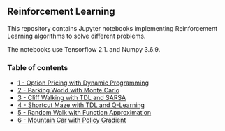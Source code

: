 ## Reinforcement Learning

This repository contains Jupyter notebooks implementing Reinforcement Learning algorithms to solve different problems. 

The notebooks use Tensorflow 2.1. and Numpy 3.6.9. 

### Table of contents

* [1 - Option Pricing with Dynamic Programming]()
* [2 - Parking World with Monte Carlo]()
* [3 - Cliff Walking with TDL and SARSA]()
* [4 - Shortcut Maze with TDL and Q-Learning]()
* [5 - Random Walk with Function Approximation]()
* [6 - Mountain Car with Policy Gradient]()
